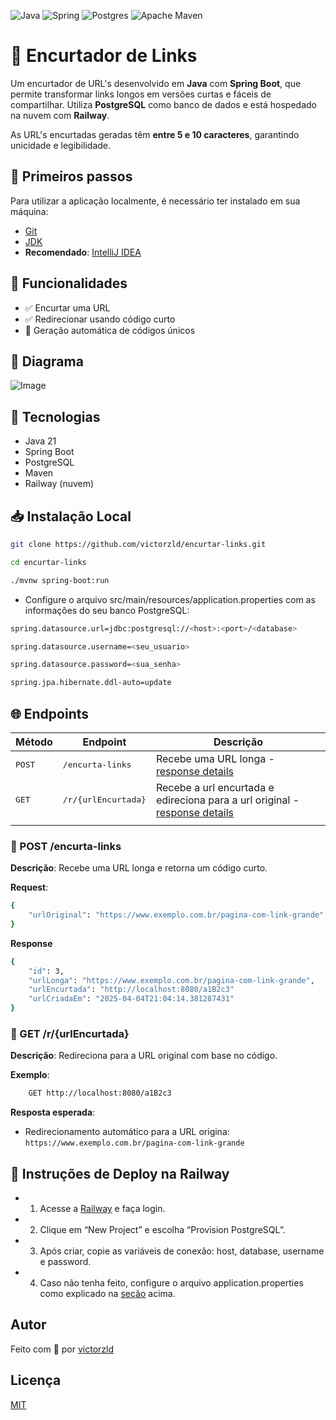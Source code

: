 ![Java](https://img.shields.io/badge/java-%23ED8B00.svg?style=for-the-badge&logo=openjdk&logoColor=white)
![Spring](https://img.shields.io/badge/spring-%236DB33F.svg?style=for-the-badge&logo=spring&logoColor=white)
![Postgres](https://img.shields.io/badge/postgres-%23316192.svg?style=for-the-badge&logo=postgresql&logoColor=white)
![Apache Maven](https://img.shields.io/badge/Apache%20Maven-C71A36?style=for-the-badge&logo=Apache%20Maven&logoColor=white)

# 🔗 Encurtador de Links

Um encurtador de URL's desenvolvido em **Java** com **Spring Boot**, que permite transformar links longos em versões curtas e fáceis de compartilhar. Utiliza **PostgreSQL** como banco de dados e está hospedado na nuvem com **Railway**.

As URL's encurtadas geradas têm **entre 5 e 10 caracteres**, garantindo unicidade e legibilidade.

## 🚀 Primeiros passos

Para utilizar a aplicação localmente, é necessário ter instalado em sua máquina:

- <a href="https://git-scm.com">Git</a>
- <a href="https://www.oracle.com/br/java/technologies/downloads/">JDK</a>
- **Recomendado**: <a href="https://www.jetbrains.com/pt-br/idea/">IntelliJ IDEA</a>

## 📌 Funcionalidades

- ✅ Encurtar uma URL
- ✅ Redirecionar usando código curto
- 🧠 Geração automática de códigos únicos

## 🧱 Diagrama

![Image](https://github.com/user-attachments/assets/502c230c-8976-47a5-8034-e651884fb899)

## 🚀 Tecnologias

- Java 21
- Spring Boot
- PostgreSQL
- Maven
- Railway (nuvem)

## 📥 Instalação Local

```bash
git clone https://github.com/victorzld/encurtar-links.git

cd encurtar-links

./mvnw spring-boot:run
```

- <p id="local-installation"> Configure o arquivo src/main/resources/application.properties com as informações do seu banco PostgreSQL:</p>

```bash
spring.datasource.url=jdbc:postgresql://<host>:<port>/<database>

spring.datasource.username=<seu_usuario>

spring.datasource.password=<sua_senha>

spring.jpa.hibernate.ddl-auto=update
```

## 🌐 Endpoints

| Método           | Endpoint                      | Descrição                                                                              |
| ---------------- | ----------------------------- | -------------------------------------------------------------------------------------- |
| <kbd>POST </kbd> | <kbd> /encurta-links</kbd>    | Recebe uma URL longa - [response details](#post-encurta)                               |
| <kbd>GET </kbd>  | <kbd> /r/{urlEncurtada}</kbd> | Recebe a url encurtada e edireciona para a url original - [response details](#get-api) |
|                  |

<h3 id="post-encurta">🔹 POST  /encurta-links</h3>

**Descrição**: Recebe uma URL longa e retorna um código curto.

**Request**:

```bash
{
    "urlOriginal": "https://www.exemplo.com.br/pagina-com-link-grande"
}
```

**Response**

```bash
{
    "id": 3,
    "urlLonga": "https://www.exemplo.com.br/pagina-com-link-grande",
    "urlEncurtada": "http://localhost:8080/a1B2c3"
    "urlCriadaEm": "2025-04-04T21:04:14.381287431"
}
```

<h3 id="post-encurta">🔹 GET  /r/{urlEncurtada}</h3>

**Descrição**: Redireciona para a URL original com base no código.

**Exemplo**:

```bash
    GET http://localhost:8080/a1B2c3
```

**Resposta esperada**:

- Redirecionamento automático para a URL origina: `https://www.exemplo.com.br/pagina-com-link-grande`

## 🛫 Instruções de Deploy na Railway

- 1. Acesse a <a href="https://railway.app" >Railway</a> e faça login.
- 2. Clique em “New Project” e escolha “Provision PostgreSQL”.
- 3. Após criar, copie as variáveis de conexão: host, database, username e password.
- 4. Caso não tenha feito, configure o arquivo application.properties como explicado na [seção](#local-installation) acima.

## Autor

Feito com 💚 por <a href="https://github.com/victorzld" >victorzld</a>

## Licença

<a href="/LICENSE" >MIT</a>
